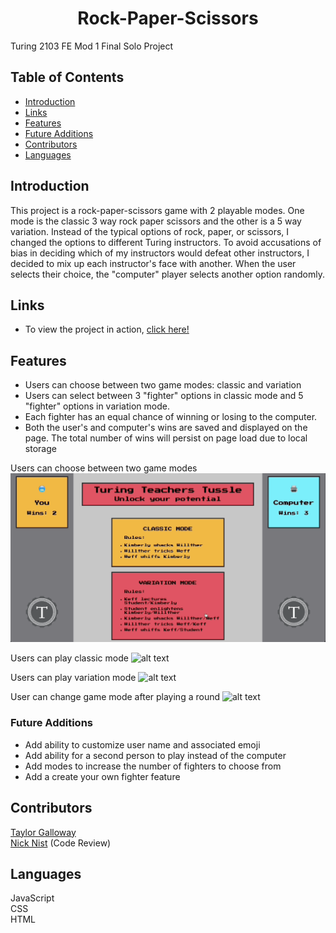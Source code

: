 <h1 align="center">Rock-Paper-Scissors</h1>

Turing 2103 FE Mod 1 Final Solo Project
## Table of Contents
* [Introduction](#introduction)
* [Links](#Links)
* [Features](#Features)
* [Future Additions](#Future-Additions)
* [Contributors](#Contributors)
* [Languages](#Languages)

## Introduction
This project is a rock-paper-scissors game with 2 playable modes. One mode is the classic 3 way rock paper scissors and the other is a 5 way variation. Instead of the typical options of rock, paper, or scissors, I changed the options to different Turing instructors. To avoid accusations of bias in deciding which of my instructors would defeat other instructors, I decided to mix up each instructor's face with another. When the user selects their choice, the "computer" player selects another option randomly.

## Links  
- To view the project in action, [click here!]()

## Features
- Users can choose between two game modes: classic and variation
- Users can select between 3 "fighter" options in classic mode and 5 "fighter" options in variation mode.
- Each fighter has an equal chance of winning or losing to the computer.
- Both the user's and computer's wins are saved and displayed on the page. The total number of wins will persist on page load due to local storage

Users can choose between two game modes
![alt text](./gifs/mode-demonstration.gif)

Users can play classic mode
![alt text](./gifs/3-fighter-demo2.gif)

Users can play variation mode
![alt text](./gifs/5-fighter-demo.gif)

User can change game mode after playing a round
![alt text](./gifs/change-game-2.gif)

### Future Additions
- Add ability to customize user name and associated emoji
- Add ability for a second person to play instead of the computer
- Add modes to increase the number of fighters to choose from
- Add a create your own fighter feature

## Contributors
[Taylor Galloway](https://github.com/tylrs)<br>
[Nick Nist](https://github.com/nicknist) (Code Review)

## Languages
JavaScript  
CSS  
HTML
